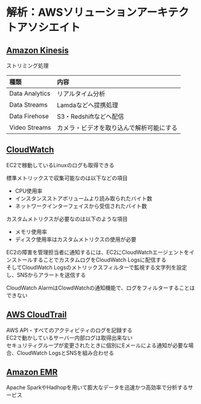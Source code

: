 # 解析：AWSソリューションアーキテクトアソシエイト

## [Amazon Kinesis](https://aws.amazon.com/jp/kinesis/)

ストリミング処理  

|種類|内容|
|:---|:---|
|Data Analytics|リアルタイム分析|
|Data Streams|Lamdaなどへ提携処理|
|Data Firehose|S3・Redshiftなどへ配信|
|Video Streams|カメラ・ビデオを取り込んで解析可能にする|

## [CloudWatch](https://aws.amazon.com/jp/cloudwatch/)

EC2で稼動しているLinuxのログも取得できる  

標準メトリックスで収集可能なのは以下などの項目  

* CPU使用率
* インスタンスストアボリュームより読み取られたバイト数
* ネットワークインターフェイスから受信されたバイト数

カスタムメトリクスが必要なのは以下のような項目  

* メモリ使用率
* ディスク使用率はカスタムメトリクスの使用が必要  

EC2の障害を管理担当者に通知するには、EC2にCloudWatchエージェントをインストールすることでカスタムログをCloudWatch Logsに配信する  
そしてCloudWatch Logsのメトリックスフィルターで監視する文字列を設定し、SNSからアラートを送信する  

CloudWatch AlarmはClowdWatchの通知機能で、ログをフィルターすることはできない  

## [AWS CloudTrail](https://aws.amazon.com/jp/cloudtrail/)

AWS API・すべてのアクティビティのログを記録する  
EC2で動かしているサーバー内部ログは取得出来ない  
セキュリティグループが変更されたときに個別にEメールによる通知が必要な場合、CloudWatch LogsとSNSを組み合わせる  

## [Amazon EMR](https://aws.amazon.com/jp/emr/)

Apache SparkやHadhopを用いて膨大なデータを迅速かつ高効率で分析するサービス
